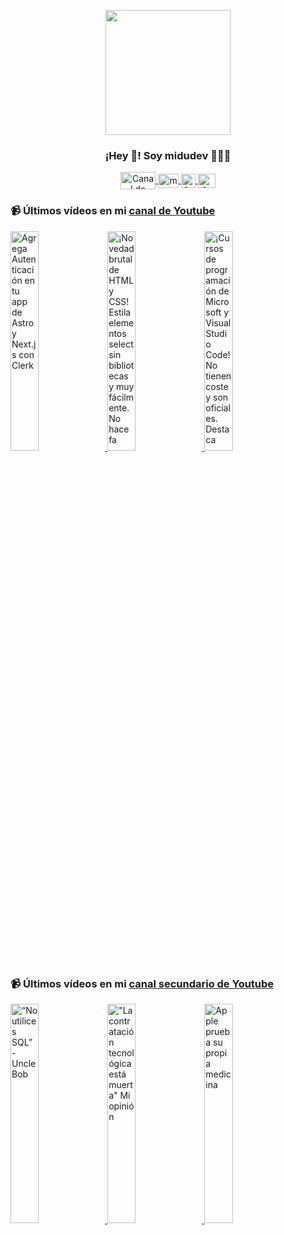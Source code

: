 <p align="center" width="300">
   <img align="center" width="200" src="https://user-images.githubusercontent.com/1561955/106762302-fda9de00-6635-11eb-99be-3ef744e60c0e.png" />
   <h3 align="center">¡Hey 👋! Soy midudev 👨🏻‍💻</h3>
</p>

<p align="center">
   <a href="https://twitch.tv/midudev" target="blank">
    <img align="center" src="https://upload.wikimedia.org/wikipedia/commons/c/ce/Twitch_logo_2019.svg" alt="Canal de Twitch de midudev" height="28px" width="56px" />
  </a>
  <span style="width: 8px;"> </span>
   <a href="https://youtube.com/midudev" target="blank">
    <img align="center" src="https://upload.wikimedia.org/wikipedia/commons/0/09/YouTube_full-color_icon_%282017%29.svg" alt="midudev" height="23px" width="33px" />
  </a>
  <span style="width: 8px;"> </span>
  <a href="https://instagram.com/midu.dev" target="blank">
    <img align="center" src="https://upload.wikimedia.org/wikipedia/commons/e/e7/Instagram_logo_2016.svg" alt="Canal de Instagram de midu.dev" height="23px" width="23px" />
  </a>
  <span style="width: 8px;"> </span>
  <a href="https://twitter.com/midudev" target="blank">
    <img align="center" src="https://upload.wikimedia.org/wikipedia/commons/thumb/6/6f/Logo_of_Twitter.svg/2491px-Logo_of_Twitter.svg.png" alt="Canal de Twitter de midudev" height="23px" width="28px" />
  </a>
</p>

### 📹 Últimos vídeos en mi [canal de Youtube](https://youtube.com/midudev?sub_confirmation=1)

<a href='https://youtu.be/dsw3JePcA_0' target='_blank'>
  <img width='30%' src='https://img.youtube.com/vi/dsw3JePcA_0/mqdefault.jpg' alt='Agrega Autenticación en tu app de Astro y Next.js con Clerk' />
</a>
<a href='https://youtu.be/Kgz-jvcHVG0' target='_blank'>
  <img width='30%' src='https://img.youtube.com/vi/Kgz-jvcHVG0/mqdefault.jpg' alt='¡Novedad brutal de HTML y CSS! Estila elementos select sin bibliotecas y muy fácilmente.  No hace fa' />
</a>
<a href='https://youtu.be/mGUjY8oeIEA' target='_blank'>
  <img width='30%' src='https://img.youtube.com/vi/mGUjY8oeIEA/mqdefault.jpg' alt='¡Cursos de programación de Microsoft y Visual Studio Code!  No tienen coste y son oficiales. Destaca' />
</a>

### 📹 Últimos vídeos en mi [canal secundario de Youtube](https://youtube.com/midulive?sub_confirmation=1)

<a href='https://youtu.be/wlGSsDBna2w' target='_blank'>
  <img width='30%' src='https://img.youtube.com/vi/wlGSsDBna2w/mqdefault.jpg' alt='“No utilices SQL” - Uncle Bob' />
</a>
<a href='https://youtu.be/LGF5KNAh8cw' target='_blank'>
  <img width='30%' src='https://img.youtube.com/vi/LGF5KNAh8cw/mqdefault.jpg' alt='"La contratación tecnológica está muerta" Mi opinión' />
</a>
<a href='https://youtu.be/spu_bvNpB_8' target='_blank'>
  <img width='30%' src='https://img.youtube.com/vi/spu_bvNpB_8/mqdefault.jpg' alt='Apple prueba su propia medicina' />
</a>